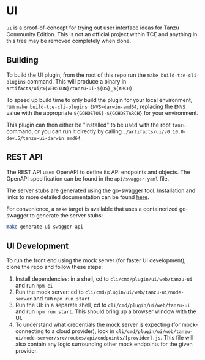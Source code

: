 # UI

`ui` is a proof-of-concept for trying out user interface ideas for Tanzu
Community Edition. This is not an official project within TCE and anything in
this tree may be removed completely when done.

## Building

To build the UI plugin, from the root of this repo run the `make build-tce-cli-plugins`
command. This will produce a binary in
`artifacts/ui/${VERSION}/tanzu-ui-${OS}_${ARCH}`.

To speed up build time to only build the plugin for your local environment,
run `make build-tce-cli-plugins ENVS=darwin-amd64`, replacing the `ENVS` value
with the appropriate `${GOHOSTOS}-${GOHOSTARCH}` for your environment.

This plugin can then either be "installed" to be used with the root `tanzu`
command, or you can run it directly by calling
`./artifacts/ui/v0.10.0-dev.5/tanzu-ui-darwin_amd64`.

## REST API

The REST API uses OpenAPI to define its API endpoints and objects. The OpenAPI
specification can be found in the `api/swagger.yaml` file.

The server stubs are generated using the go-swagger tool. Installation and links
to more detailed documentation can be found
[here](https://goswagger.io/install.html).

For convenience, a `make` target is available that uses a containerized
go-swagger to generate the server stubs:

```sh
make generate-ui-swagger-api
```

## UI Development

To run the front end using the mock server (for faster UI development), clone the repo and follow these steps:

1. Install dependencies: in a shell, cd to `cli/cmd/plugin/ui/web/tanzu-ui` and run `npm ci`
2. Run the mock server: cd to `cli/cmd/plugin/ui/web/tanzu-ui/node-server` and run `npm run start`
3. Run the UI: in a separate shell, cd to `cli/cmd/plugin/ui/web/tanzu-ui` and run `npm run start`. This should bring up a browser window with the UI.
4. To understand what credentials the mock server is expecting (for mock-connecting to a cloud provider), look in
   `cli/cmd/plugin/ui/web/tanzu-ui/node-server/src/routes/api/endpoints/[provider].js`. This file will also contain any logic surrounding other mock endpoints for the given
   provider.
